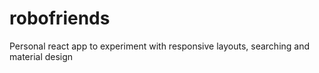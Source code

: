 # robofriends
Personal react app to experiment with responsive layouts, searching and material design
